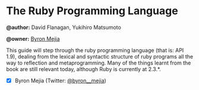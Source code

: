 # The Ruby Programming Language

**@author:** David Flanagan, Yukihiro Matsumoto

**@owner:** [Byron Mejia](https://github.com/byronmejia/)

This guide will step through the ruby programming language (that is: API 1.9),
dealing from the lexical and syntactic structure of ruby programs all the
way to reflection and metaprogramming. Many of the things learnt from the book
are still relevant today, although Ruby is currently at 2.3.\*.

  - [x] Byron Mejia (Twitter: [@byron__mejia](https://twitter.com/Byron__Mejia))
